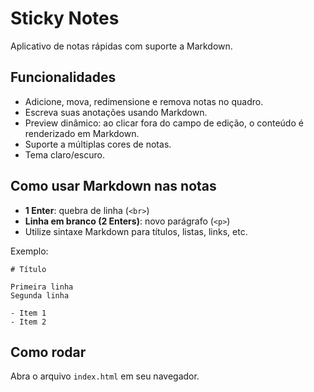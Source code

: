 # Sticky Notes

Aplicativo de notas rápidas com suporte a Markdown.

## Funcionalidades

- Adicione, mova, redimensione e remova notas no quadro.
- Escreva suas anotações usando Markdown.
- Preview dinâmico: ao clicar fora do campo de edição, o conteúdo é renderizado em Markdown.
- Suporte a múltiplas cores de notas.
- Tema claro/escuro.

## Como usar Markdown nas notas

- **1 Enter**: quebra de linha (`<br>`)
- **Linha em branco (2 Enters)**: novo parágrafo (`<p>`)
- Utilize sintaxe Markdown para títulos, listas, links, etc.

Exemplo:

```
# Título

Primeira linha  
Segunda linha

- Item 1
- Item 2
```

## Como rodar

Abra o arquivo `index.html` em seu navegador.

